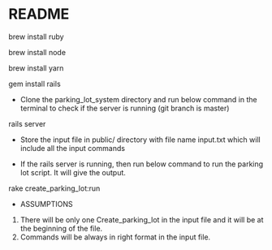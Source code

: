 # README

brew install ruby

brew install node

brew install yarn

gem install rails

* Clone the parking_lot_system directory and run below command in the terminal to check if the server is running (git branch is master)

rails server

* Store the input file in public/ directory with file name input.txt which will include all the input commands

* If the rails server is running, then run below command to run the parking lot script. It will give the output.

rake create_parking_lot:run



* ASSUMPTIONS

1. There will be only one Create_parking_lot in the input file and it will be at the beginning of the file.
2. Commands will be always in right format in the input file.


